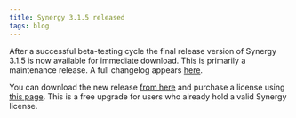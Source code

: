 ```yaml
---
title: Synergy 3.1.5 released
tags: blog
---
```


After a successful beta-testing cycle the final release version of Synergy 3.1.5 is now available for immediate download. This is primarily a maintenance release. A full changelog appears [here](http://typechecked.net/a/products/synergy-classic/history/#3.1.5).

You can download the new release [from here](http://typechecked.net/download.php?item=SynergyJaguar.dmg) and purchase a license using [this page](https://typechecked.net/a/products/synergy-classic/purchase/). This is a free upgrade for users who already hold a valid Synergy license.
